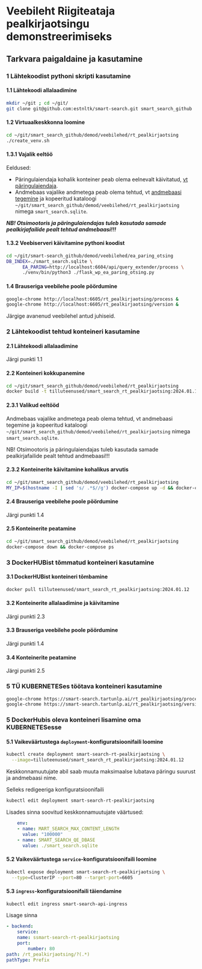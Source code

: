# Veebileht Riigiteataja pealkirjaotsingu demonstreerimiseks

## Tarkvara paigaldaine ja kasutamine

### 1 Lähtekoodist pythoni skripti kasutamine

#### 1.1 Lähtekoodi allalaadimine

```bash
mkdir ~/git ; cd ~/git/
git clone git@github.com:estnltk/smart-search.git smart_search_github
```

#### 1.2 Virtuaalkeskkonna loomine

```bash
cd ~/git/smart_search_github/demod/veebilehed/rt_pealkirjaotsing
./create_venv.sh
```

#### 1.3.1 Vajalik eeltöö

Eeldused:

* Päringulaiendaja kohalik konteiner peab olema eelnevalt käivitatud,
[vt päringulaiendaja](https://github.com/estnltk/smart-search/blob/main/api/api_query_extender/README.md).
* Andmebaas vajalike andmetega peab olema tehtud, vt 
[andmebaasi tegemine](https://github.com/estnltk/smart-search/blob/main/scripts/query_extender_setup/example_script_based_workflow/README.md) ja kopeeritud kataloogi `~/git/smart_search_github/demod/veebilehed/rt_pealkirjaotsing` nimega `smart_search.sqlite`.

***NB! Otsimootoris ja päringulaiendajas tuleb kasutada
samade pealkirjafailide pealt tehtud andmebaasi!!!***

#### 1.3.2 Veebiserveri käivitamine pythoni koodist

```bash
cd ~/git/smart-search_github/demod/veebilehed/ea_paring_otsing
DB_INDEX=./smart_search.sqlite \
      EA_PARING=http://localhost:6604/api/query_extender/process \
      ./venv/bin/python3 ./flask_wp_ea_paring_otsing.py
```

#### 1.4 Brauseriga veebilehe poole pöördumine

```bash
google-chrome http://localhost:6605/rt_pealkirjaotsing/process &
google-chrome http://localhost:6605/rt_pealkirjaotsing/version &
```

Järgige avanenud veebilehel antud juhiseid.

### 2 Lähtekoodist tehtud konteineri kasutamine

#### 2.1 Lähtekoodi allalaadimine

Järgi punkti 1.1

#### 2.2 Konteineri kokkupanemine

```bash
cd ~/git/smart_search_github/demod/veebilehed/rt_pealkirjaotsing
docker build -t tilluteenused/smart_search_rt_pealkirjaotsing:2024.01.12 .
```

#### 2.3.1 Valikud eeltööd

Andmebaas vajalike andmetega peab olema tehtud, vt andmebaasi tegemine ja kopeeritud kataloogi `~/git/smart_search_github/demod/veebilehed/rt_pealkirjaotsing` nimega `smart_search.sqlite`.

NB! Otsimootoris ja päringulaiendajas tuleb kasutada samade pealkirjafailide pealt tehtud andmebaasi!!!

#### 2.3.2 Konteinerite käivitamine kohalikus arvutis

```bash
cd ~/git/smart_search_github/demod/veebilehed/rt_pealkirjaotsing
MY_IP=$(hostname -I | sed 's/ .*$//g') docker-compose up -d && docker-compose ps
```

#### 2.4 Brauseriga veebilehe poole pöördumine

Järgi punkti 1.4

#### 2.5 Konteinerite peatamine

```bash
cd ~/git/smart_search_github/demod/veebilehed/rt_pealkirjaotsing
docker-compose down && docker-compose ps
```

### 3 DockerHUBist tõmmatud konteineri kasutamine

#### 3.1 DockerHUBist konteineri tõmbamine

```bash
docker pull tilluteenused/smart_search_rt_pealkirjaotsing:2024.01.12
```

#### 3.2 Konteinerite allalaadimine ja käivitamine

Järgi punkti 2.3

#### 3.3 Brauseriga veebilehe poole pöördumine

Järgi punkti 1.4

#### 3.4 Konteinerite peatamine

Järgi punkti 2.5

### 5 TÜ KUBERNETESes töötava konteineri kasutamine

```bash
google-chrome https://smart-search.tartunlp.ai/rt_pealkirjaotsing/process &
google-chrome https://smart-search.tartunlp.ai/rt_pealkirjaotsing/version &
```

### 5 DockerHubis oleva konteineri lisamine oma KUBERNETESesse

#### 5.1 Vaikeväärtustega ```deployment```-konfiguratsioonifaili loomine

```bash
kubectl create deployment smart-search-rt-pealkirjaotsing \
  --image=tilluteenused/smart_search_rt_pealkirjaotsing:2024.01.12
```

Keskkonnamuutujate abil saab muuta maksimaalse lubatava päringu suurust ja andmebaasi nime.

Selleks redigeeriga konfiguratsioonifaili

```bash
kubectl edit deployment smart-search-rt-pealkirjaotsing
```

Lisades sinna soovitud keskkonnamuutujate väärtused:

```yml
    env:
    - name: MART_SEARCH_MAX_CONTENT_LENGTH
      value: "100000"
    - name: SMART_SEARCH_QE_DBASE
      value: ./smart_search.sqlite
```

#### 5.2 Vaikeväärtustega ```service```-konfiguratsioonifaili loomine

```bash
kubectl expose deployment smart-search-rt-pealkirjaotsing \
  --type=ClusterIP --port=80 --target-port=6605
```

#### 5.3 ```ingress```-konfiguratsioonifaili täiendamine

```bash
kubectl edit ingress smart-search-api-ingress
```

Lisage sinna

```yml
- backend:
    service:
    name: ssmart-search-rt-pealkirjaotsing
    port:
        number: 80
path: /rt_pealkirjaotsing/?(.*)
pathType: Prefix
```

